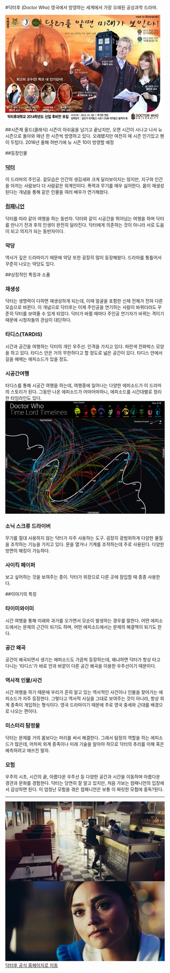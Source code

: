 #닥터후 (Doctor Who)
영국에서 방영하는 세계에서 가장 오래된 공상과학 드라마.

![](https://raw.githubusercontent.com/GeekInTheClass/DoctorWho/master/Intro.jpg)

##시즌제
올드(클래식) 시즌이 아쉬움을 남기고 끝났지만, 오랜 시간이 시나고 나서 뉴 시즌으로 돌아와 매년 한 시즌씩 방영하고 있다. 오래됐지만 여전히 매 시즌 인기있고 팬이 두텁다. 2016년 올해 하반기에 뉴 시즌 10이 방영할 예정

##등장인물
### <a href = "./Doctors.md/"> 닥터 </a>
이 드라마의 주인공. 겉모습은 인간의 생김새와 크게 달라보이지는 않지만, 지구와 인간을 아끼는 사람보다 더 사람같은 외계인이다. 폭력과 무기를 매우 싫어한다. 몸이 재생성된다는 개념을 통해 같은 인물을 여러 배우가 연기해왔다.
### <a href = "./Companions.md/"> 컴패니언 </a>
닥터를 따라 같이 여행을 하는 동반자. 닥터와 같이 시공간을 뛰어넘는 여행을 하며 닥터를 만나기 전과 후의 인생이 완전히 달라진다. 닥터에게 의존하는 것이 아니라 서로 도움이 되고 의지가 되는 동반자이다.
### 악당
역사가 깊은 드라마이기 때문에 악당 또한 굉장히 많이 등장해왔다. 드라마를 통틀어서 꾸준히 나오는 악당도 있다. 

##상징적인 특징과 소품
### 재생성
닥터는 생명력이 다하면 재생성하게 되는데, 이때 얼굴을 포함한 신체 전체가 전혀 다른 모습으로 바뀐다. 이 개념으로 닥터후는 이제 주인공을 연기하는 사람이 바뀌더라도 꾸준히 닥터를 보여줄 수 있게 되었다. 닥터가 바뀔 때마다 주인공 연기자가 바뀌는 격이기 때문에 시청자들의 관심이 대단하다. 
### 타디스(TARDIS)
시간과 공간을 여행하는 닥터의 개인 우주선. 인격을 가지고 있다. 파란색 전화박스 모양을 하고 있다. 타디스 안은 거의 무한하다고 할 정도로 넓은 공간이 있다. 타디스 안에서 길을 헤메는 에피소드가 있을 정도.
### 시공간여행
타디스를 통해 시공간 여행을 하는데, 여행중에 일어나는 다양한 에피소드가 이 드라마의 스토리가 된다. 그동안 나온 에피소드가 어마어마하니, 에피소드를 시간대별로 정리한 타임라인도 있다.
![](https://raw.githubusercontent.com/GeekInTheClass/DoctorWho/master/Timeline.png)
### 소닉 스크류 드라이버
무기를 절대 사용하지 않는 닥터가 자주 사용하는 도구. 굉장히 광범위하게 다양한 물질을 조작하는 기능을 가지고 있다. 문을 열거나 기계를 조작하는데 주로 사용된다. 다양한 방면의 해킹이 가능하다. 
### 사이킥 페이퍼
보고 싶어하는 것을 보여주는 종이. 닥터가 위장으로 다른 곳에 잠입할 때 종종 사용한다. 

##이야기의 특징
### 타이미와이미
시간 여행을 통해 미래와 과거를 오가면서 모순이 발생하는 경우를 말한다. 어떤 에피소드에서는 문제의 근간이 되기도 하며, 어떤 에피소드에서는 문제의 해결책이 되기도 한다.
### 공간 왜곡
공간이 왜곡되면서 생기는 에피소드도 가끔씩 등장하는데, 왜냐하면 닥터가 항상 타고 다니는 '타디스'가 바로 안과 바깥이 다른 공간 왜곡을 이용한 우주선이기 때문이다.
### 역사적 인물/사건
시간 여행을 하기 때문에 우리가 흔히 알고 있는 역사적인 사건이나 인물을 찾아가는 에피소드가 자주 등장한다. 그렇다고 역사적 사실을 그대로 보여주는 것이 아니라, 항상 외계 종족이 개입하는 형식이다. 영국 드라마이기 때문에 주로 영국 중세와 근대를 배경으로 나오는 편이다. 
### 미스터리 탐정물
닥터는 문제를 거의 몸보다는 머리를 써서 해결한다. 그래서 탐정의 역할을 하는 에피소드가 많은데, 어차피 외계 종족이나 미래 기술을 알아야 하므로 닥터의 추리를 이해 혹은 예측하려고 애쓰진 말자.
### 모험
우주의 시초, 시간의 끝, 아름다운 우주선 등 다양한 공간과 시간을 이동하며 아름다운 경관과 문화를 경험한다. 닥터는 당연히 잘 알고 있지만, 처음 가보는 컴패니언의 입장에서 감상하면 된다. 이 엄청난 모험을 겪은 컴패니언은 보통 이 짜릿한 모험에 중독?된다.

***
![](https://raw.githubusercontent.com/GeekInTheClass/DoctorWho/master/Present.jpg)
[닥터후 공식 홈페이지로 이동](http://www.doctorwho.tv/)
